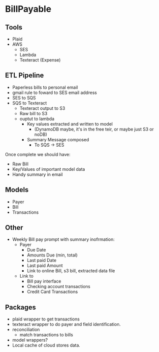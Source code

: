 # BillPayable

## Tools

* Plaid
* AWS
  * SES
  * Lambda   
  * Texteract (Expense)


## ETL Pipeline

* Paperless bills to personal email
* gmail rule to foward to SES email address
* SES to SQS
* SQS to Texteract
  * Texteract output to S3
  * Raw bill to S3
  * ouptut to lambda
    * Key values extracted and written to model 
      * (DynamoDB maybe, it's in the free teir, or maybe just S3 or noDB)
    * Summary Message composed 
      *  To SQS -> SES   

Once complete we should have:

* Raw Bill
* Key/Values of important model data
* Handy summary in email 

## Models

* Payer
* Bill
* Transactions

## Other

* Weekly Bill pay prompt with summary inofrmation:
  * Payer
    * Due Date
    * Amounts Due (min, total)
    * Last paid Date
    * Last paid Amount
    * Link to online Bill, s3 bill, extracted data file
  * Link to 
    * Bill pay interface
    * Checking account transactions
    * Credit Card Transactions

## Packages

* plaid wrapper to get transactions
* texteract wrapper to do payer and field identification.
* reconciliation 
  * match transactions to bills
* model wrappers?
* Local cache of cloud stores data.
